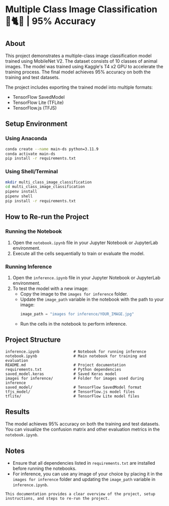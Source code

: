 # Multiple Class Image Classification 🐄🐈🐔 | 95% Accuracy

## About
This project demonstrates a multiple-class image classification model trained using MobileNet V2. The dataset consists of 10 classes of animal images. The model was trained using Kaggle's T4 x2 GPU to accelerate the training process. The final model achieves 95% accuracy on both the training and test datasets.

The project includes exporting the trained model into multiple formats:
- TensorFlow SavedModel
- TensorFlow Lite (TFLite)
- TensorFlow.js (TFJS)

## Setup Environment

### Using Anaconda
```bash
conda create --name main-ds python=3.11.9
conda activate main-ds
pip install -r requirements.txt
```

### Using Shell/Terminal
```bash
mkdir multi_class_image_classification
cd multi_class_image_classification
pipenv install
pipenv shell
pip install -r requirements.txt
```

## How to Re-run the Project

### Running the Notebook
1. Open the `notebook.ipynb` file in your Jupyter Notebook or JupyterLab environment.
2. Execute all the cells sequentially to train or evaluate the model.

### Running Inference
1. Open the `inference.ipynb` file in your Jupyter Notebook or JupyterLab environment.
2. To test the model with a new image:
   - Copy the image to the `images for inference` folder.
   - Update the `image_path` variable in the notebook with the path to your image:
     ```python
     image_path = "images for inference/YOUR_IMAGE.jpg"
     ```
   - Run the cells in the notebook to perform inference.

## Project Structure
```
inference.ipynb               # Notebook for running inference
notebook.ipynb                # Main notebook for training and evaluation
README.md                     # Project documentation
requirements.txt              # Python dependencies
saved_model.keras             # Saved Keras model
images for inference/         # Folder for images used during inference
saved_model/                  # TensorFlow SavedModel format
tfjs_model/                   # TensorFlow.js model files
tflite/                       # TensorFlow Lite model files
```

## Results
The model achieves 95% accuracy on both the training and test datasets. You can visualize the confusion matrix and other evaluation metrics in the `notebook.ipynb`.

## Notes
- Ensure that all dependencies listed in `requirements.txt` are installed before running the notebooks.
- For inference, you can use any image of your choice by placing it in the `images for inference` folder and updating the `image_path` variable in `inference.ipynb`.
````
This documentation provides a clear overview of the project, setup instructions, and steps to re-run the project.
